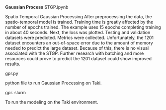 **Gaussian Process**
STGP.ipynb

  Spatio Temporal Gaussian Processing
  After preprocessing the data, the spatio-temporal model is trained. 
  Training time is greatly affected by the number of epochs trained. The example uses 15 epochs completing training in about 40 seconds. 
  Next, the loss was plotted. 
  Testing and validation datasets were predicted. Metrics were collected. 
  Unfortunately, the 1201 dataset encounters an out-of-space error due to the amount of memory needed to predict the large dataset. 
  Because of this, there is no visual associated with the STGP. Further research with batching and more resources could prove to predict the 1201 dataset could show improved results.

gpr.py

  python file to run Gaussian Processing on Taki.

gpr. slurm

  To run the modeling on the Taki environment.

